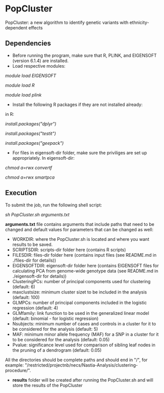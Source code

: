 # PopCluster
PopCluster: a new algorithm to identify genetic variants with ethnicity-dependent effects

## Dependencies
* Before running the program, make sure that R, PLINK, and EIGENSOFT (version 6.1.4) are installed.
* Load respective modules:

*module load EIGENSOFT*

*module load R*

*module load plink*

* Install the following R packages if they are not installed already:

in R:

*install.packages("dplyr")*

*install.packages("testit")*

*install.packages("geepack")*

* For files in eigensoft-dir folder, make sure the priviliges are set up appropriately. In eigensoft-dir:

*chmod a=rwx convertf*

*chmod a=rwx smartpca*

## Execution
To submit the job, run the following shell script:

*sh PopCluster.sh arguments.txt*

**arguments.txt** file contains arguments that include paths that need to be changed and default values for parameters that can be changed as well:

* WORKDIR: where the PopCluster.sh is located and where you want results to be saved.
* SCRIPTSDIR: scripts-dir folder here (contains R scripts)
* FILESDIR: files-dir folder here (contains input files (see README.md in ./files-dir for details))
* EIGENSOFTDIR: eigensoft-dir folder here (contains EIGENSOFT files for calculating PCA from genome-wide genotype data (see README.md in ./eigensoft-dir for details))
* ClusteringPCs: number of principal components used for clustering (default: 6)
* maxclustsize: minimum cluster sizet to be included in the analysis (default: 100)
* GLMPCs: number of principal components included in the logistic regression (default: 4)
* GLMfamily: link function to be used in the generalized linear model (default: binomial - for logistic regression)
* Nsubjects: minimum number of cases and controls in a cluster for it to be considered for the analysis (default: 5)
* MAF: minimum minor allele frequency (MAF) for a SNP in a cluster for it to be considered for the analysis (default: 0.05)
* Pvalue: significance level used for comparison of sibling leaf nodes in the pruning of a dendrogram (default: 0.05)

All the directories should be complete paths and should end in "/", for example: "/restricted/projectnb/necs/Nastia-Analysis/clustering-procedure/".

* **results** folder will be created after running the PopCluster.sh and will store the results of the PopCluster
